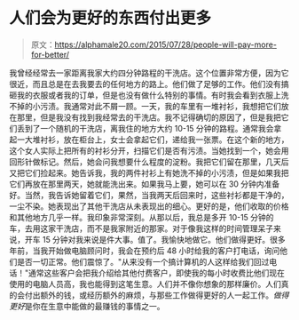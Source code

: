 # 人们会为更好的东西付出更多

> 原文：<https://alphamale20.com/2015/07/28/people-will-pay-more-for-better/>

我曾经经常去一家距离我家大约四分钟路程的干洗店。这个位置非常方便，因为它很近，而且总是在去我要去的任何地方的路上。他们做了足够的工作。他们没有搞砸我的衣服或者我的订单，但是也没有做什么特别的事情。有时我会看到衣服上洗不掉的小污渍。我通常对此不屑一顾。一天，我的车里有一堆衬衫，我想把它们放在那里，但是我没有找到我经常去的干洗店。我不记得确切的原因了，但是我把它们丢到了一个随机的干洗店，离我住的地方大约 10-15 分钟的路程。通常我会拿起一大堆衬衫，放在柜台上，女士会拿起它们，递给我一张票。在这个新的地方，这个女人实际上把所有的衬衫分开，扫描它们是否有污渍。当她找到一个，她会用回形针做标记。然后，她会问我想要什么程度的淀粉。我把它们留在那里，几天后又把它们捡起来。她告诉我，我的两件衬衫上有她洗不掉的小污渍，但是如果我把它们再放在那里两天，她就能洗出来。如果我马上要，她可以在 30 分钟内准备好。当然，我告诉她留着它们，果然，当我两天后回来时，这些衬衫都是干净的，一尘不染。她表现出了其他干洗店从未表现出的细心。更好的是，他们收取的价格和其他地方几乎一样。我印象非常深刻。从那以后，我总是多开 10-15 分钟的车，去用这家干洗店，而不是我家附近的那家。对于像我这样的时间管理呆子来说，开车 15 分钟对我来说是件大事。值了。我愉快地做它。他们做得更好。很多年前，当我开始做电脑顾问时，我会在预约后 48 小时给我的客户打电话，询问他们是否一切正常。他们震惊了。"从来没有一个搞计算机的人这样给我们回过电话！"通常这些客户会把我介绍给其他付费客户，即使我的每小时收费比他们现在使用的电脑人员高，我也能得到这笔生意。人们并不像你想象的那样廉价。人们真的会付出额外的钱，或经历额外的麻烦，与那些工作做得更好的人一起工作。*做得更好*是你在生意中能做的最赚钱的事情之一。